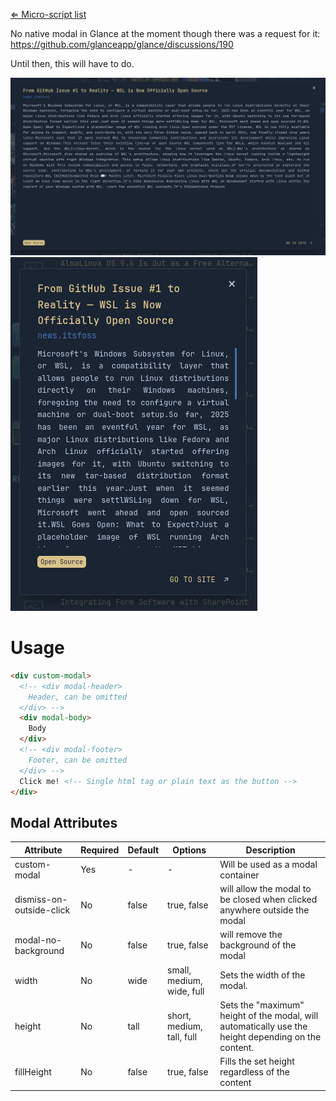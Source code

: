 [⇐ Micro-script list](../#micro-scripts)

No native modal in Glance at the moment though there was a request for it: https://github.com/glanceapp/glance/discussions/190

Until then, this will have to do.

![preview1](preview1.png)
![preview2](preview2.png)

# Usage
```html
<div custom-modal>
  <!-- <div modal-header>
    Header, can be omitted
  </div> -->
  <div modal-body>
    Body
  </div>
  <!-- <div modal-footer>
    Footer, can be omitted
  </div> -->
  Click me! <!-- Single html tag or plain text as the button -->
</div>
```
## Modal Attributes
| Attribute | Required | Default | Options | Description |
| --------- | -------- | ------- | ------- | ----------- |
| custom-modal | Yes | - | - | Will be used as a modal container |
| dismiss-on-outside-click | No | false | true, false | will allow the modal to be closed when clicked anywhere outside the modal |
| modal-no-background | No | false | true, false | will remove the background of the modal |
| width | No | wide | small, medium, wide, full | Sets the width of the modal. |
| height | No | tall | short, medium, tall, full | Sets the "maximum" height of the modal, will automatically use the height depending on the content. |
| fillHeight | No | false | true, false | Fills the set height regardless of the content |